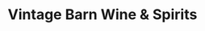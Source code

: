 ---
title: "Vintage Barn Wine & Spirits"
url: /swansea/vintage-barn-wine-and-spirits/
shop: alcohol
---